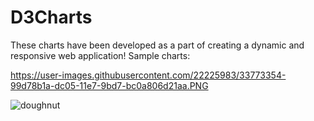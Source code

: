 # D3Charts

These charts have been developed as a part of creating a dynamic and responsive web application! Sample charts: 

https://user-images.githubusercontent.com/22225983/33773354-99d78b1a-dc05-11e7-9bd7-bc0a806d21aa.PNG


![doughnut](https://user-images.githubusercontent.com/22225983/33773354-99d78b1a-dc05-11e7-9bd7-bc0a806d21aa.PNG)


